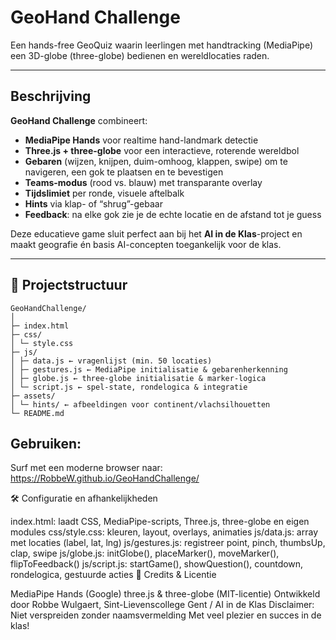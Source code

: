 # GeoHand Challenge

Een hands-free GeoQuiz waarin leerlingen met handtracking (MediaPipe) een 3D-globe (three-globe) bedienen en wereldlocaties raden.

---

## Beschrijving

**GeoHand Challenge** combineert:

- **MediaPipe Hands** voor realtime hand-landmark detectie  
- **Three.js + three-globe** voor een interactieve, roterende wereldbol  
- **Gebaren** (wijzen, knijpen, duim-omhoog, klappen, swipe) om te navigeren, een gok te plaatsen en te bevestigen  
- **Teams-modus** (rood vs. blauw) met transparante overlay  
- **Tijdslimiet** per ronde, visuele aftelbalk  
- **Hints** via klap- of “shrug”-gebaar  
- **Feedback**: na elke gok zie je de echte locatie en de afstand tot je guess

Deze educatieve game sluit perfect aan bij het **AI in de Klas**-project en maakt geografie én basis AI-concepten toegankelijk voor de klas.

---

## 📁 Projectstructuur
```
GeoHandChallenge/
│
├─ index.html
├─ css/
│ └─ style.css
├─ js/
│ ├─ data.js ← vragenlijst (min. 50 locaties)
│ ├─ gestures.js ← MediaPipe initialisatie & gebarenherkenning
│ ├─ globe.js ← three-globe initialisatie & marker-logica
│ └─ script.js ← spel-state, rondelogica & integratie
├─ assets/
│ └─ hints/ ← afbeeldingen voor continent/vlachsilhouetten
└─ README.md
```
## Gebruiken: 

Surf met een moderne browser naar: 
https://RobbeW.github.io/GeoHandChallenge/

🛠️ Configuratie en afhankelijkheden

index.html: laadt CSS, MediaPipe-scripts, Three.js, three-globe en eigen modules
css/style.css: kleuren, layout, overlays, animaties
js/data.js: array met locaties (label, lat, lng)
js/gestures.js: registreer point, pinch, thumbsUp, clap, swipe
js/globe.js: initGlobe(), placeMarker(), moveMarker(), flipToFeedback()
js/script.js: startGame(), showQuestion(), countdown, rondelogica, gestuurde acties
📜 Credits & Licentie

MediaPipe Hands (Google)
three.js & three-globe (MIT-licentie)
Ontwikkeld door Robbe Wulgaert, Sint-Lievenscollege Gent / AI in de Klas
Disclaimer: Niet verspreiden zonder naamsvermelding
Met veel plezier en succes in de klas!
